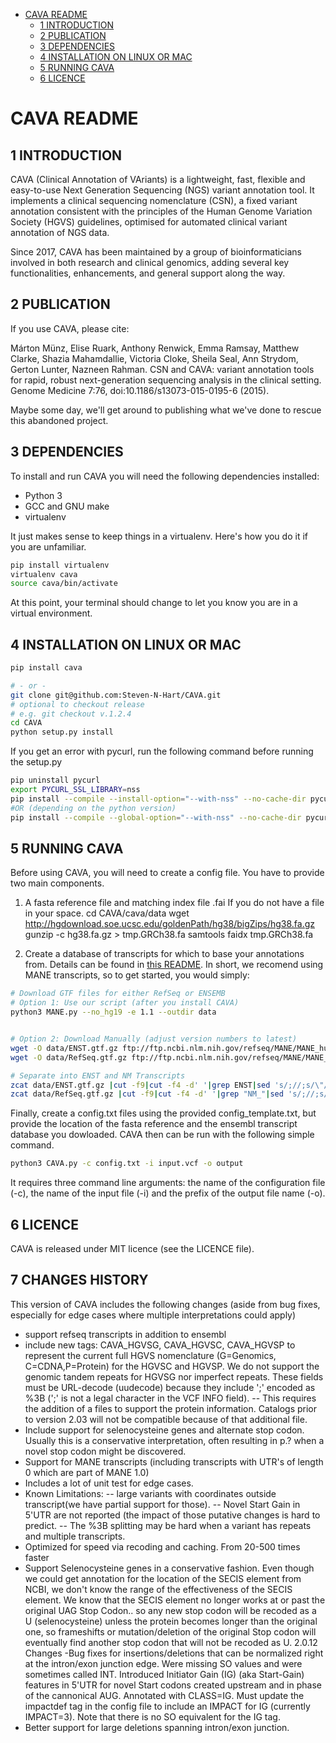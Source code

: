 

* [CAVA README](#cava-readme)
    * [1 INTRODUCTION](#1-introduction)
    * [2 PUBLICATION](#2-publication)
    * [3 DEPENDENCIES](#3-dependencies)
    * [4 INSTALLATION ON LINUX OR MAC](#4-installation-on-linux-or-mac)
    * [5 RUNNING CAVA](#5-running-cava)
    * [6 LICENCE](#6-licence)

CAVA README
==================

1 INTRODUCTION
--------------

CAVA (Clinical Annotation of VAriants) is a lightweight, fast, flexible 
and easy-to-use Next Generation Sequencing (NGS) variant annotation tool. 
It implements a clinical sequencing nomenclature (CSN), a fixed variant 
annotation consistent with the principles of the Human Genome Variation 
Society (HGVS) guidelines, optimised for automated clinical variant 
annotation of NGS data. 

Since 2017, CAVA has been maintained by a group of bioinformaticians involved 
in both research and clinical genomics, adding several key functionalities, enhancements, 
and general support along the way.

2 PUBLICATION
-------------

If you use CAVA, please cite:

Márton Münz, Elise Ruark, Anthony Renwick, Emma Ramsay, Matthew Clarke, 
Shazia Mahamdallie, Victoria Cloke, Sheila Seal, Ann Strydom, 
Gerton Lunter, Nazneen Rahman. CSN and CAVA: variant annotation tools 
for rapid, robust next-generation sequencing analysis in the clinical 
setting. Genome Medicine 7:76, doi:10.1186/s13073-015-0195-6 (2015).

Maybe some day, we'll get around to publishing what we've done to rescue this abandoned project.

3 DEPENDENCIES
--------------

To install and run CAVA you will need the following dependencies installed:
- Python 3
- GCC and GNU make
- virtualenv

It just makes sense to keep things in a virtualenv. Here's how you do it if you are
unfamiliar.

```bash 
pip install virtualenv
virtualenv cava
source cava/bin/activate
```
At this point, your terminal should change to let you know you are in a virtual environment.

4 INSTALLATION ON LINUX OR MAC
------------------------------

```bash 
pip install cava

# - or -
git clone git@github.com:Steven-N-Hart/CAVA.git
# optional to checkout release
# e.g. git checkout v.1.2.4
cd CAVA
python setup.py install
```

If you get an error with pycurl, run the following command before running the setup.py
```bash
pip uninstall pycurl
export PYCURL_SSL_LIBRARY=nss
pip install --compile --install-option="--with-nss" --no-cache-dir pycurl
#OR (depending on the python version)
pip install --compile --global-option="--with-nss" --no-cache-dir pycurl  
```


5 RUNNING CAVA
--------------

Before using CAVA, you will need to create a config file. You have to provide two main components.
1) A fasta reference file and matching index file .fai
   If you do not have a file in your space.
   cd CAVA/cava/data
   wget http://hgdownload.soe.ucsc.edu/goldenPath/hg38/bigZips/hg38.fa.gz 
   gunzip -c hg38.fa.gz > tmp.GRCh38.fa
   samtools faidx  tmp.GRCh38.fa

2) Create a database of transcripts for which to base your annotations from.
Details can be found in [this README](cava/ensembldb/README.md). In short, we recomend using MANE transcripts, 
so to get started, you would simply:
```bash
# Download GTF files for either RefSeq or ENSEMB
# Option 1: Use our script (after you install CAVA)
python3 MANE.py --no_hg19 -e 1.1 --outdir data


# Option 2: Download Manually (adjust version numbers to latest)
wget -O data/ENST.gtf.gz ftp://ftp.ncbi.nlm.nih.gov/refseq/MANE/MANE_human/release_1.1/MANE.GRCh38.v1.1.ensembl_genomic.gtf.gz and
wget -O data/RefSeq.gtf.gz ftp://ftp.ncbi.nlm.nih.gov/refseq/MANE/MANE_human/release_1.1/MANE.GRCh38.v1.1.refseq_genomic.gtf.gz

# Separate into ENST and NM Transcripts
zcat data/ENST.gtf.gz |cut -f9|cut -f4 -d' '|grep ENST|sed 's/;//;s/\"//g'|sort -u > data/ENST.txt
zcat data/RefSeq.gtf.gz |cut -f9|cut -f4 -d' '|grep "NM_"|sed 's/;//;s/\"//g'|sort -u > data/RefSeq.txt
```
Finally, create a config.txt files using the provided config_template.txt, but provide the location of the fasta reference and the ensembl transcript database you dowloaded. CAVA then can be run with the following simple command.

```bash
python3 CAVA.py -c config.txt -i input.vcf -o output
```

It requires three command line arguments: 
the name of the configuration file (-c), the name of the input file (-i) 
and the prefix of the output file name (-o). 

6 LICENCE
---------

CAVA is released under MIT licence (see the LICENCE file).

7 CHANGES HISTORY
---------
This version of CAVA includes the following changes (aside from bug fixes, especially for edge cases where multiple interpretations could apply)
- support refseq transcripts in addition to ensembl
- include new tags: CAVA_HGVSG, CAVA_HGVSC, CAVA_HGVSP to represent the current full HGVS nomenclature (G=Genomics, C=CDNA,P=Protein) for the HGVSC and HGVSP. We do not support the genomic tandem repeats for HGVSG nor imperfect repeats. These fields must be URL-decode (uudecode) because they include ';' encoded as %3B (';' is not a legal character in the VCF INFO field).
   -- This requires the addition of a files to support the protein information. Catalogs prior to version 2.03 will not be compatible because of that additional file.
- Include support for selenocysteine genes and alternate stop codon. Usually this is a conservative interpretation, often resulting in p.? when a novel stop codon might be discovered.
- Support for MANE transcripts (including transcripts with UTR's of length 0  which are part of MANE 1.0)
- Includes a lot of unit test for edge cases.
- Known Limitations: 
      -- large variants with coordinates outside transcript(we have partial support for those). 
      -- Novel Start Gain in 5'UTR are not reported (the impact of those putative changes is hard to predict.
      -- The %3B splitting may be hard when a variant has repeats and multiple transcripts.
- Optimized for speed via recoding and caching. From 20-500 times faster
- Support Selenocysteine genes in a conservative fashion. Even though we could get annotation for the location of the SECIS element from NCBI, we don't know the range of the effectiveness of the SECIS element. We know that the SECIS element no longer works at or past the original UAG Stop Codon.. so any new stop codon will be recoded as a U (selenocysteine) unless the protein becomes longer than the original one, so frameshifts or mutation/deletion of the original Stop codon will eventually find another stop codon that will not be recoded as U.
2.0.12 Changes
-Bug fixes for insertions/deletions that can be normalized right at the intron/exon junction edge. Were missing SO values and were sometimes called INT.
Introduced Initiator Gain (IG) (aka Start-Gain) features in 5'UTR for novel Start codons created upstream and in phase of the cannonical AUG. Annotated with CLASS=IG. Must update the impactdef tag in the config file to include an IMPACT for IG (currently IMPACT=3). Note that there is no SO equivalent for the IG tag.
- Better support for large deletions spanning intron/exon junction.



